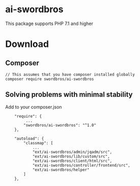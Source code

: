 # ai-swordbros
This package supports PHP 7.1 and higher 

# Download

## Composer 

```
// This assumes that you have composer installed globally
composer require swordbros/ai-swordbros
```

## Solving problems with minimal stability

Add to your composer.json

```
    "require": {
         ...
        "swordbros/ai-swordbros": "^1.0"
    },
    
    "autoload": {
        "classmap": [
            ...
            "ext/ai-swordbros/admin/jqadm/src",
            "ext/ai-swordbros/lib/custom/src",
            "ext/ai-swordbros/client/html/src",
            "ext/ai-swordbros/controller/frontend/src",
            "ext/ai-swordbros/helper"
        ]
    },
```



        
